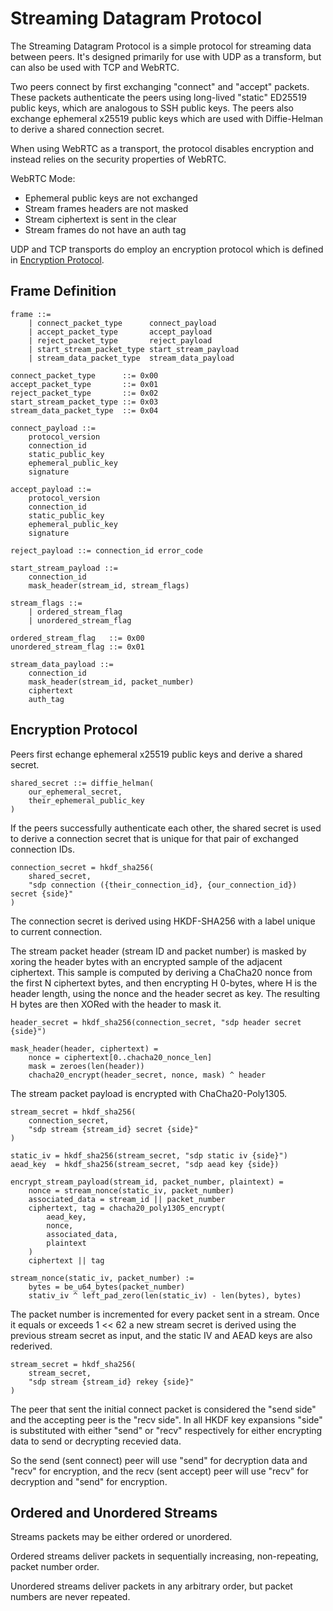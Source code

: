 # Streaming Datagram Protocol

The Streaming Datagram Protocol is a simple protocol for streaming data between peers. It's designed primarily for use with UDP as a transform, but can also be used with TCP and WebRTC.

Two peers connect by first exchanging "connect" and "accept" packets. These packets authenticate the peers using long-lived "static" ED25519 public keys, which are analogous to SSH public keys. The peers also exchange ephemeral x25519 public keys which are used with Diffie-Helman to derive a shared connection secret.

When using WebRTC as a transport, the protocol disables encryption and instead relies on the security properties of WebRTC.

WebRTC Mode:
- Ephemeral public keys are not exchanged
- Stream frames headers are not masked
- Stream ciphertext is sent in the clear
- Stream frames do not have an auth tag

UDP and TCP transports do employ an encryption protocol which is defined in [Encryption Protocol](#encryption-protocol).


## Frame Definition

```
frame ::=
    | connect_packet_type      connect_payload
    | accept_packet_type       accept_payload
    | reject_packet_type       reject_payload
    | start_stream_packet_type start_stream_payload
    | stream_data_packet_type  stream_data_payload

connect_packet_type      ::= 0x00
accept_packet_type       ::= 0x01
reject_packet_type       ::= 0x02
start_stream_packet_type ::= 0x03
stream_data_packet_type  ::= 0x04

connect_payload ::=
    protocol_version
    connection_id
    static_public_key
    ephemeral_public_key
    signature

accept_payload ::=
    protocol_version
    connection_id
    static_public_key
    ephemeral_public_key
    signature

reject_payload ::= connection_id error_code

start_stream_payload ::=
    connection_id
    mask_header(stream_id, stream_flags)

stream_flags ::=
    | ordered_stream_flag
    | unordered_stream_flag

ordered_stream_flag   ::= 0x00
unordered_stream_flag ::= 0x01

stream_data_payload ::=
    connection_id
    mask_header(stream_id, packet_number)
    ciphertext
    auth_tag
```

## Encryption Protocol

Peers first echange ephemeral x25519 public keys and derive a shared secret.

```
shared_secret ::= diffie_helman(
    our_ephemeral_secret,
    their_ephemeral_public_key
)
```

If the peers successfully authenticate each other, the shared secret is used to derive a connection secret that is unique for that pair of exchanged connection IDs.

```
connection_secret = hkdf_sha256(
    shared_secret,
    "sdp connection ({their_connection_id}, {our_connection_id}) secret {side}"
)
```

The connection secret is derived using HKDF-SHA256 with a label unique to current connection.

The stream packet header (stream ID and packet number) is masked by xoring the header bytes with an encrypted sample of the adjacent ciphertext. This sample is computed by deriving a ChaCha20 nonce from the first N ciphertext bytes, and then encrypting H 0-bytes, where H is the header length, using the nonce and the header secret as key. The resulting H bytes are then XORed with the header to mask it.

```
header_secret = hkdf_sha256(connection_secret, "sdp header secret {side}")

mask_header(header, ciphertext) =
    nonce = ciphertext[0..chacha20_nonce_len]
    mask = zeroes(len(header))
    chacha20_encrypt(header_secret, nonce, mask) ^ header
```

The stream packet payload is encrypted with ChaCha20-Poly1305.

```
stream_secret = hkdf_sha256(
    connection_secret,
    "sdp stream {stream_id} secret {side}"
)

static_iv = hkdf_sha256(stream_secret, "sdp static iv {side}")
aead_key  = hkdf_sha256(stream_secret, "sdp aead key {side})

encrypt_stream_payload(stream_id, packet_number, plaintext) =
    nonce = stream_nonce(static_iv, packet_number)
    associated_data = stream_id || packet_number
    ciphertext, tag = chacha20_poly1305_encrypt(
        aead_key,
        nonce,
        associated_data,
        plaintext
    )
    ciphertext || tag

stream_nonce(static_iv, packet_number) :=
    bytes = be_u64_bytes(packet_number)
    stativ_iv ^ left_pad_zero(len(static_iv) - len(bytes), bytes)
```

The packet number is incremented for every packet sent in a stream. Once it equals or exceeds 1 << 62 a new stream secret is derived using the previous stream secret as input, and the static IV and AEAD keys are also rederived.

```
stream_secret = hkdf_sha256(
    stream_secret,
    "sdp stream {stream_id} rekey {side}"
)
```

The peer that sent the initial connect packet is considered the "send side" and the accepting peer is the "recv side". In all HKDF key expansions "side" is substituted with either "send" or "recv" respectively for either encrypting data to send or decrypting recevied data.

So the send (sent connect) peer will use "send" for decryption data and "recv" for encryption, and the recv (sent accept) peer will use "recv" for decryption and "send" for encryption.

## Ordered and Unordered Streams

Streams packets may be either ordered or unordered.

Ordered streams deliver packets in sequentially increasing, non-repeating, packet number order.

Unordered streams deliver packets in any arbitrary order, but packet numbers are never repeated.
